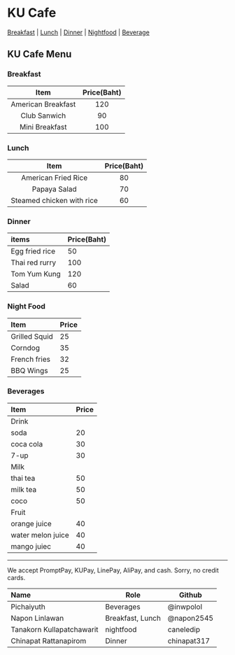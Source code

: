 # KU Cafe

[Breakfast](#breakfast) | [Lunch](#lunch) | [Dinner](#dinner) | [Nightfood](#night-food) | [Beverage](#beverages)

## KU Cafe Menu

### Breakfast

| Item                | Price(Baht)  |
|:----------------:   |:----------:  |
| American Breakfast  | 120          |
| Club Sanwich        | 90           |
| Mini Breakfast      | 100          |

### Lunch 

| Item                            | Price(Baht)  |
|:------------------------------: |:----------:  |
| American Fried Rice             | 80           |
| Papaya Salad                    | 70           |
| Steamed chicken with rice       | 60           |

### Dinner

| items | Price(Baht) |
|:-------|-------|
| Egg fried rice | 50 |
| Thai red rurry | 100 |
| Tom Yum Kung | 120 |
| Salad | 60 |

### Night Food

| Item                 | Price |
|:-------------------------|----------|
| Grilled Squid               | 25    |
| Corndog              | 35       |
| French fries              | 32       |
| BBQ Wings              | 25       |

### Beverages

| Item                      | Price |
|:-----------------------|----------|
| Drink                  |           |
| soda                   |     20    |
| coca cola              |     30    |
| 7-up                   |     30    |
| Milk                   |           |
| thai tea               |     50    |
| milk tea               |     50    |
| coco                   |     50    |
| Fruit                  |           |
| orange juice           |     40    |
| water melon juice      |     40    |
| mango juiec            |     40    |

---

We accept PromptPay, KUPay, LinePay, AliPay, and cash. Sorry, no credit cards.


| Name      | Role      | Github          |
|:----------|-----------|-----------------|
| Pichaiyuth | Beverages | @inwpolol |
| Napon Linlawan| Breakfast, Lunch | @napon2545 |
| Tanakorn Kullapatchawarit | nightfood | caneledip |
| Chinapat Rattanapirom | Dinner | chinapat317 |


